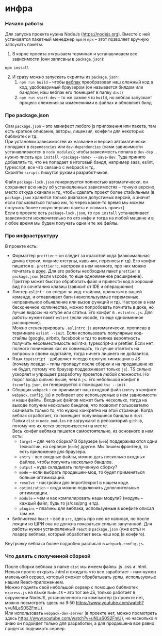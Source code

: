 # инфра

### Начало работы

Для запуска проекта нужна NodeJs (https://nodejs.org). Вместе с ней установятся пакетный менеджер `npm` и `npx` – этот позволяет вручную запсукать пакеты.

1. В корне проекта открываем терминал и устанавливаем все зависимости (они записаны в `package.json`):

```
npm install
```

2. И сразу можно запускать скрипты из `package.json`:
    1. `npm run build` – чтобы [вебпак](https://webpack.js.org) преобразовал наш сложный код в код, удобоваримый браузером (он называется билдом или бандлом, наш вебпак его помещает в папку `dist`)
    2. `npm run start-dev` – то же самое что `build`, но вебпак запускает процесс слежения за изменениями в файлах и обновляет билд

### Про package.json

Сам `package.json` – это манифест любого js приложения или пакета, там есть краткое описание, авторы, лицензия, конфиги для некоторых библиотек и тд.  
При установки зависимостей их название и версия автоматически попадают в `dependencies` или `dev-dependencies` (сами зависимости устанавливаются в `node_modules`);
чтобы зависимость попала в `dev-dep..` нужно писать `npm install <package-name> --save-dev`.
Туда принято добавлять то, что не попадает в итоговый бандл, например sass, eslint, typescript, все что связано с webpack и тд.  
Скрипты `scripts` пишутся руками разработчиков.

Файл `package-lock.json` генерируется полностью автоматически, он сохраняет всю инфу об установленных зависимостях – точную версию, место откуда скачали и тд, чтобы сделать проект более стабильным (в `package.json` хранится только диапазон допустимых версий, а значит если пользоваться только им, то через какое-то время мы можем получить более новую версию пакета и сломать проект).  
Если в проекте есть `package-lock.json`, то `npm install` устанавливает зависимости исключительно по его инфе и тогда на любой машине и в любое время мы будем получать одни и те же файлы.

### Про инфраструктуру

В проекте есть:

- Форматтер `prettier` – он следит за красотой кода (максимальная длина строки, лишние отступы, кавычки, переносы и тд). Его конфиг пишется в `.prettierrc`, настроек в нем немного, про них можно почитать в [доке](https://prettier.io/docs/en/options.html). Для его работы необходим пакет `prettier` в `package.json` (если vscode, то еще одноименное расширение). Приттер может быстро обработать файл и привести код в хороший вид по сочетанию клавиш (зависит от IDE и операционки)
- Линтер `eslint` – он следит за код-стайлом, принятым в вашей команде, и отлавливает баги (неиспользуемые переменные, неправильное обьявление или вызов функций и тд). Настроек в нем бесконечное колличество, можно попробовать почитать в доке, но лучше видосы на ютубе или статьи. Его конфиг в `.eslintrc.js`. Для работы нужен пакет `eslint` (если vscode, то еще одноименное расширение).  
     Можно сгененерировать `.eslintrc.js` автоматически, прописав в терминале `eslint --init`. Если использовать популярные код-стайлы (google, airbnb, facebook и тд) то велика вероятность получить несовместимость eslint-а, typescript-а и prettier. Если нет полного понимания как их совмещать, то лучше ответить на вопросы о своем кодстайле, тогда ничего лишнего не добавится.
- Язык `typescript` – добавляет псевдо строгую типизацию в JS (почему псевдо – типы пропадут после сборки и на продакшене их не будет, потому что браузер поддерживает только `js`). TS сильно ускоряет и упрощает разработку проектов любой сложности. Но порог входа сильно выше, чем в `js`. Его небольшой конфиг в `tsconfig.json`, он генерируется с помощью `tsc --init`.
- Сборщик `webpack` – он принимает наш входной файл (`entry` в конфиге `webpack.config.js`) и собирает все используемые в нем зависимости и наши файлы. Входных файлов может быть несколько, тогда на выходе получим несколько бандлов, что позволит пользователю скачивать только то, что нужно конкретно на этой странице. Когда вебпак отработает, то помещает получившиеся бандлы в `dist`.  
     Папки `dist` и `node_modules` не загружают в репозиторий `github`, потому что их легко воспроизвести на месте.  
     Весь конфиг вебпака пишется самостоятельно, из основного в нем есть:
    - `target` – для чего сборка? В браузере (`web`) поддерживаются одни технолгии, на сервере (`node`) другие. Мы пишем фронтенд, то есть приложение для браузера.
    - `entry` – все входные файлы, можно дать несколько входных файлов, чтобы получить несколько бандлов.
    - `output` – куда складывать полученную сборку?
    - `mode` – если выбрать продакшен-мод, то будет применяться больше оптимизаций.
    - `resolve` – настройки для import/export в нашем коде.
    - `optimization` – сюда можно подключить дополнительные оптимизации.
    - `module` – чем и как компилировать наши модули? (модуль – каждый файл, будь то js/css/png и тд).
    - `plugins` – плагины для вебпака, используемые в конфиге описал там же.
- Библиотека `React` – всё в `src`, здесь про нее не написал, но после лекции из ШРИ она не должна показаться сильно запутанной. Для работы нужен установленный `react` в `package.json` (уже есть) и лоадер вебпака, который обработает весь наш код (в конфиге).

Внутрянку вебпака более подробно расписал в `webpack.config.js`.

### Что делать с полученной сборкой

После сборки вебпака в папке `dist` мы имеем файлы .js .css и .html.  
Нельзя просто открыть .html и ожидать что все заработает – нам нужен маленький сервер, который сможет обрабатывать урлы, используемые нашим React-приложением.  
Можно поднять свой небольшой сервер с помощью библиотек `express.js` на языке `Node.JS` – это тот же JS, только работает в окружении NodeJS, установленного на компьютер (в проекте нет, можно посмотреть здесь на 9:50 https://www.youtube.com/watch?v=uNLaS0S2FmU).  
Или использовать `webpack-dev-server` (в проекте нет, можно посмотреть здесь https://www.youtube.com/watch?v=uNLaS0S2FmU), но насколько я знаю он подойдет только для разработки, а для продакшена все равно придется поднимать сервер.
